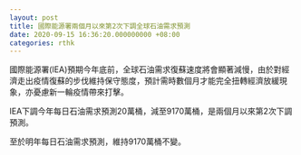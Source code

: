 ```yaml
---
layout: post
title: 國際能源署兩個月以來第2次下調全球石油需求預測
date: 2020-09-15 16:36:20.000000000 +08:00
categories: rthk
---
```


國際能源署(IEA)預期今年底前，全球石油需求復蘇速度將會顯著減慢，由於對經濟走出疫情復蘇的步伐維持保守態度，預計需時數個月才能完全扭轉經濟放緩現象，亦憂慮新一輪疫情帶來打擊。

IEA下調今年每日石油需求預測20萬桶，減至9170萬桶，是兩個月以來第2次下調預測。

至於明年每日石油需求預測，維持9170萬桶不變。
